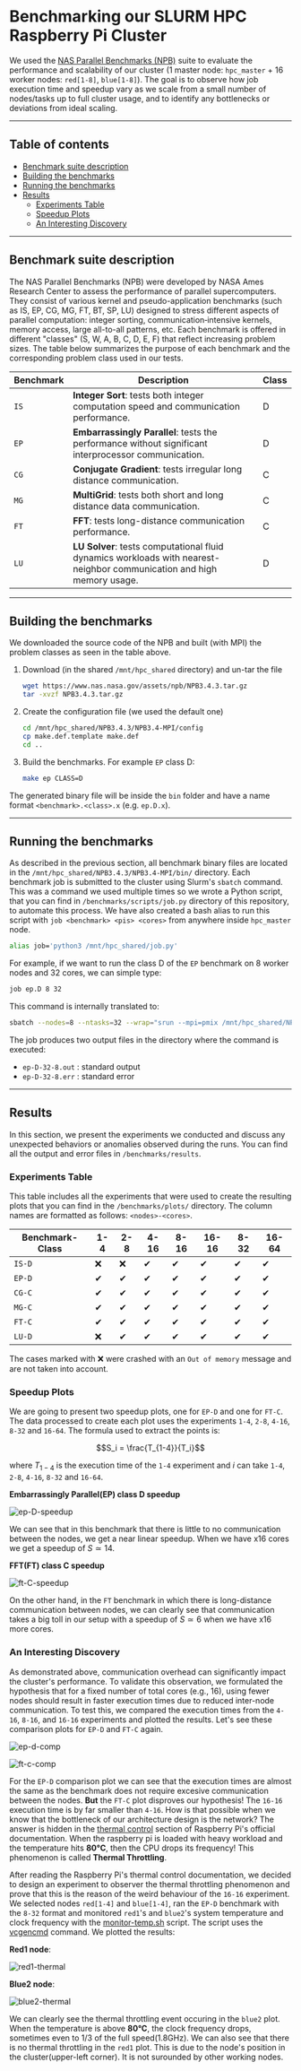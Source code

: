 # Benchmarking our SLURM HPC Raspberry Pi Cluster

We used the [NAS Parallel Benchmarks (NPB)](https://www.nas.nasa.gov/software/npb.html) suite to evaluate the performance and scalability of our cluster (1 master node: `hpc_master` + 16 worker nodes: `red[1-8]`, `blue[1-8]`). The goal is to observe how job execution time and speedup vary as we scale from a small number of nodes/tasks up to full cluster usage, and to identify any bottlenecks or deviations from ideal scaling.

---

## Table of contents
- [Benchmark suite description](#benchmark-suite-description)
- [Building the benchmarks](#building-the-benchmarks)
- [Running the benchmarks](#running-the-benchmarks)
- [Results](#results)
  - [Experiments Table](#experiments-table)
  - [Speedup Plots](#speedup-plots)
  - [An Interesting Discovery](#an-interesting-discovery)

---

## Benchmark suite description

The NAS Parallel Benchmarks (NPB) were developed by NASA Ames Research Center to assess the performance of parallel supercomputers. They consist of various kernel and pseudo-application benchmarks (such as IS, EP, CG, MG, FT, BT, SP, LU) designed to stress different aspects of parallel computation: integer sorting, communication‐intensive kernels, memory access, large all-to-all patterns, etc. Each benchmark is offered in different "classes" (S, W, A, B, C, D, E, F) that reflect increasing problem sizes. The table below summarizes the purpose of each benchmark and the corresponding problem class used in our tests.

| Benchmark | Description | Class |
|-----------|-------------|-------|
| `IS` | **Integer Sort**:  tests both integer computation speed and communication performance. | D |
| `EP` | **Embarrassingly Parallel**: tests the performance without significant interprocessor communication. | D |
| `CG` | **Conjugate Gradient**: tests irregular long distance communication. | C |
| `MG` | **MultiGrid**: tests both short and long distance data communication. | C |
| `FT` | **FFT**: tests long-distance communication performance. | C |
| `LU` | **LU Solver**: tests computational fluid dynamics workloads with nearest-neighbor communication and high memory usage. | D |

---

## Building the benchmarks

We downloaded the source code of the NPB and built (with MPI) the problem classes as seen in the table above.
1. Download (in the shared `/mnt/hpc_shared` directory) and un-tar the file
   ```bash
   wget https://www.nas.nasa.gov/assets/npb/NPB3.4.3.tar.gz
   tar -xvzf NPB3.4.3.tar.gz
   ```
2. Create the configuration file (we used the default one)
   ```bash
   cd /mnt/hpc_shared/NPB3.4.3/NPB3.4-MPI/config
   cp make.def.template make.def
   cd ..
   ```
3. Build the benchmarks. For example `EP` class D:
   ```bash
   make ep CLASS=D
   ```

The generated binary file will be inside the `bin` folder and have a name format `<benchmark>.<class>.x` (e.g. `ep.D.x`).

---

## Running the benchmarks

As described in the previous section, all benchmark binary files are located in the `/mnt/hpc_shared/NPB3.4.3/NPB3.4-MPI/bin/` directory. Each benchmark job is submitted to the cluster using Slurm's `sbatch` command. This was a command we used multiple times so we wrote a Python script, that you can find in `/benchmarks/scripts/job.py` directory of this repository, to automate this process. We have also created a bash alias to run this script with `job <benchmark> <pis> <cores>` from anywhere inside `hpc_master` node.
```bash
alias job='python3 /mnt/hpc_shared/job.py'
```

For example, if we want to run the class D of the `EP` benchmark on 8 worker nodes and 32 cores, we can simple type: 
```bash
job ep.D 8 32
```

This command is internally translated to:
```bash
sbatch --nodes=8 --ntasks=32 --wrap="srun --mpi=pmix /mnt/hpc_shared/NPB3.4.3/NPB3.4-MPI/bin/ep.D.x" -o ep-D-32-8.out -e ep-D-32-8.err
```

The job produces two output files in the directory where the command is executed:
- `ep-D-32-8.out` : standard output
- `ep-D-32-8.err` : standard error

---

## Results

In this section, we present the experiments we conducted and discuss any unexpected behaviors or anomalies observed during the runs. You can find all the output and error files in `/benchmarks/results`.

### Experiments Table

This table includes all the experiments that were used to create the resulting plots that you can find in the `/benchmarks/plots/` directory. The column names are formatted as follows: `<nodes>-<cores>`.

| Benchmark-Class | 1-4 | 2-8 | 4-16 | 8-16 | 16-16 | 8-32 | 16-64 |
|-----------|-----|-----|------|------|-------|------|-------|
| `IS-D` | ❌ | ❌ | ✔ | ✔ | ✔ | ✔ | ✔ |
| `EP-D` | ✔ | ✔ | ✔ | ✔ | ✔ | ✔ | ✔ |
| `CG-C` | ✔ | ✔ | ✔ | ✔ | ✔ | ✔ | ✔ |
| `MG-C` | ✔ | ✔ | ✔ | ✔ | ✔ | ✔ | ✔ |
| `FT-C` | ✔ | ✔ | ✔ | ✔ | ✔ | ✔ | ✔ |
| `LU-D` | ❌ | ✔ | ✔ | ✔ | ✔ | ✔ | ✔ |

The cases marked with ❌ were crashed with an `Out of memory` message and are not taken into account.

### Speedup Plots

We are going to present two speedup plots, one for `EP-D` and one for `FT-C`. The data processed to create each plot uses the experiments `1-4`, `2-8`, `4-16`, `8-32` and `16-64`. The formula used to extract the points is: 
```math
S_i = \frac{T_{1-4}}{T_i}
```
where $T_{1-4}$ is the execution time of the `1-4` experiment and $i$ can take `1-4`, `2-8`, `4-16`, `8-32` and `16-64`.

 **Embarrassingly Parallel(EP) class D speedup**
 
 ![ep-D-speedup](/benchmarks/plots/ep-D_speedup_plot.png)

 We can see that in this benchmark that there is little to no communication between the nodes, we get a near linear speedup. When we have x16 cores we get a speedup of $S \simeq 14$.

 **FFT(FT) class C speedup**

 ![ft-C-speedup](/benchmarks/plots/ft-C_speedup_plot.png)

 On the other hand, in the `FT` benchmark in which there is long-distance communication between nodes, we can clearly see that communication takes a big toll in our setup with a speedup of $S \simeq 6$ when we have x16 more cores.

### An Interesting Discovery

As demonstrated above, communication overhead can significantly impact the cluster's performance. To validate this observation, we formulated the hypothesis that for a fixed number of total cores (e.g., 16), using fewer nodes should result in faster execution times due to reduced inter-node communication. To test this, we compared the execution times from the `4-16`, `8-16`, and `16-16` experiments and plotted the results. Let's see these comparison plots for `EP-D` and `FT-C` again.

![ep-d-comp](/benchmarks/plots/ep-D_comparison_plot.png)

![ft-c-comp](/benchmarks/plots/ft-C_comparison_plot.png)

For the `EP-D` comparison plot we can see that the execution times are almost the same as the benchmark does not require excesive communication between the nodes. **But** the `FT-C` plot disproves our hypothesis! The `16-16` execution time is by far smaller than `4-16`. How is that possible when we know that the bottleneck of our architecture design is the network? The answer is hidden in the [thermal control](https://www.raspberrypi.com/documentation/computers/raspberry-pi.html#frequency-management-and-thermal-control) section of Raspberry Pi's official documentation. When the raspberry pi is loaded with heavy workload and the temperature hits **80&deg;C**, then the CPU drops its frequency! This phenomenon is called **Thermal Throttling**.

After reading the Raspberry Pi's thermal control documentation, we decided to design an experiment to observer the thermal throttling phenomenon and prove that this is the reason of the weird behaviour of the `16-16` experiment. We selected nodes `red[1-4]` and `blue[1-4]`, ran the `EP-D` benchmark with the `8-32` format and monitored `red1`'s and `blue2`'s system temperature and clock frequency with the [monitor-temp.sh](/benchmarks/thermal-throttling/monitor-temp.sh) script. The script uses the [vcgencmd](https://elinux.org/RPI_vcgencmd_usage) command. We plotted the results:

**Red1 node**:

![red1-thermal](/benchmarks/thermal-throttling/plots/ep-D-32-8-red1.png)

**Blue2 node**:

![blue2-thermal](/benchmarks/thermal-throttling/plots/ep-D-32-8-blue2.png)

We can clearly see the thermal throttling event occuring in the `blue2` plot. When the temperature is above **80&deg;C**, the clock frequency drops, sometimes even to 1/3 of the full speed(1.8GHz). We can also see that there is no thermal throttling in the `red1` plot. This is due to the node's position in the cluster(upper-left corner). It is not surounded by other working nodes.

